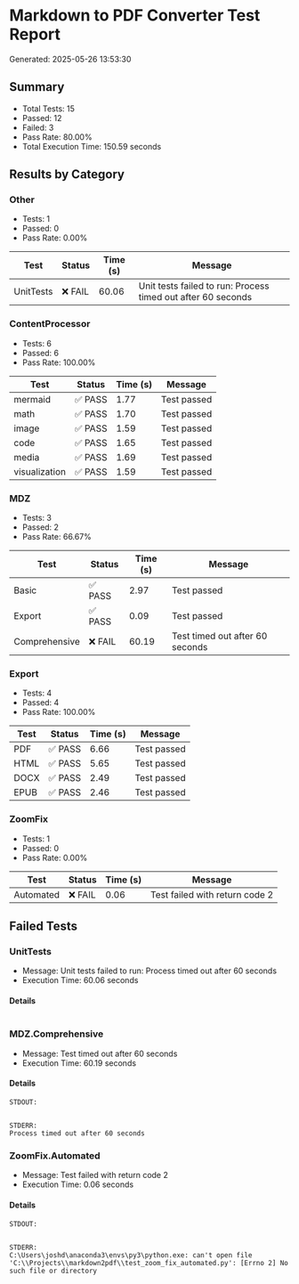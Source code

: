 # Markdown to PDF Converter Test Report

Generated: 2025-05-26 13:53:30

## Summary

- Total Tests: 15
- Passed: 12
- Failed: 3
- Pass Rate: 80.00%
- Total Execution Time: 150.59 seconds

## Results by Category

### Other

- Tests: 1
- Passed: 0
- Pass Rate: 0.00%

| Test | Status | Time (s) | Message |
|------|--------|----------|--------|
| UnitTests | ❌ FAIL | 60.06 | Unit tests failed to run: Process timed out after 60 seconds |

### ContentProcessor

- Tests: 6
- Passed: 6
- Pass Rate: 100.00%

| Test | Status | Time (s) | Message |
|------|--------|----------|--------|
| mermaid | ✅ PASS | 1.77 | Test passed |
| math | ✅ PASS | 1.70 | Test passed |
| image | ✅ PASS | 1.59 | Test passed |
| code | ✅ PASS | 1.65 | Test passed |
| media | ✅ PASS | 1.69 | Test passed |
| visualization | ✅ PASS | 1.59 | Test passed |

### MDZ

- Tests: 3
- Passed: 2
- Pass Rate: 66.67%

| Test | Status | Time (s) | Message |
|------|--------|----------|--------|
| Basic | ✅ PASS | 2.97 | Test passed |
| Export | ✅ PASS | 0.09 | Test passed |
| Comprehensive | ❌ FAIL | 60.19 | Test timed out after 60 seconds |

### Export

- Tests: 4
- Passed: 4
- Pass Rate: 100.00%

| Test | Status | Time (s) | Message |
|------|--------|----------|--------|
| PDF | ✅ PASS | 6.66 | Test passed |
| HTML | ✅ PASS | 5.65 | Test passed |
| DOCX | ✅ PASS | 2.49 | Test passed |
| EPUB | ✅ PASS | 2.46 | Test passed |

### ZoomFix

- Tests: 1
- Passed: 0
- Pass Rate: 0.00%

| Test | Status | Time (s) | Message |
|------|--------|----------|--------|
| Automated | ❌ FAIL | 0.06 | Test failed with return code 2 |

## Failed Tests

### UnitTests

- Message: Unit tests failed to run: Process timed out after 60 seconds
- Execution Time: 60.06 seconds

#### Details

```

```

### MDZ.Comprehensive

- Message: Test timed out after 60 seconds
- Execution Time: 60.19 seconds

#### Details

```
STDOUT:


STDERR:
Process timed out after 60 seconds
```

### ZoomFix.Automated

- Message: Test failed with return code 2
- Execution Time: 0.06 seconds

#### Details

```
STDOUT:


STDERR:
C:\Users\joshd\anaconda3\envs\py3\python.exe: can't open file 'C:\\Projects\\markdown2pdf\\test_zoom_fix_automated.py': [Errno 2] No such file or directory

```

